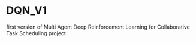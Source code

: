 # DQN_V1
first version of Multi Agent Deep Reinforcement Learning for Collaborative Task Scheduling project
